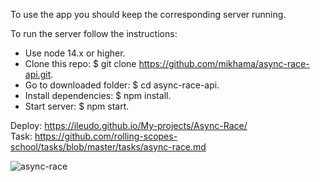 To use the app you should keep the corresponding server running.

To run the server follow the instructions:

- Use node 14.x or higher.
- Clone this repo: $ git clone https://github.com/mikhama/async-race-api.git.
- Go to downloaded folder: $ cd async-race-api.
- Install dependencies: $ npm install.
- Start server: $ npm start.

Deploy: https://ileudo.github.io/My-projects/Async-Race/  
Task: https://github.com/rolling-scopes-school/tasks/blob/master/tasks/async-race.md

![async-race](https://user-images.githubusercontent.com/79589513/122123209-0608f580-ce2e-11eb-98ee-8ac3b903889a.jpg)
